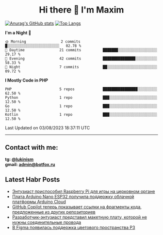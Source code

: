 ## <h1 align="center">Hi there 👋 I'm Maxim</h1>

[![Anurag's GitHub stats](https://github-readme-stats.vercel.app/api?username=lukinism)](https://github.com/anuraghazra/github-readme-stats) [![Top Langs](https://github-readme-stats.vercel.app/api/top-langs/?username=lukinism)](https://github.com/anuraghazra/github-readme-stats)

<!--START_SECTION:waka-->
**I'm a Night 🦉** 

```text
🌞 Morning                2 commits           █░░░░░░░░░░░░░░░░░░░░░░░░   02.78 % 
🌆 Daytime                21 commits          ███████░░░░░░░░░░░░░░░░░░   29.17 % 
🌃 Evening                42 commits          ███████████████░░░░░░░░░░   58.33 % 
🌙 Night                  7 commits           ██░░░░░░░░░░░░░░░░░░░░░░░   09.72 % 
```


**I Mostly Code in PHP** 

```text
PHP                      5 repos             ████████████████░░░░░░░░░   62.50 % 
Python                   1 repo              ███░░░░░░░░░░░░░░░░░░░░░░   12.50 % 
Go                       1 repo              ███░░░░░░░░░░░░░░░░░░░░░░   12.50 % 
Kotlin                   1 repo              ███░░░░░░░░░░░░░░░░░░░░░░   12.50 % 
```




 Last Updated on 03/08/2023 18:37:11 UTC
<!--END_SECTION:waka-->
___
## Contact with me:
**tg: [@lukinism](https://t.me/lukinism)  
gmail: admin@botfox.ru**

## Latest Habr Posts
<!-- BLOG-POST-LIST:START -->
- [Энтузиаст приспособил Raspberry Pi для игры на церковном органе](https://habr.com/ru/news/752550/)
- [Плата Arduino Nano ESP32 получила поддержку облачной платформы Arduino Cloud](https://habr.com/ru/news/752518/)
- [GitHub Copilot теперь показывает ссылки на фрагменты кода, предложенные из других репозиториев](https://habr.com/ru/news/752492/)
- [Разработчик-энтузиаст представил макетную плату, которой не нужны соединительные провода](https://habr.com/ru/news/752426/)
- [В Figma появилась поддержка цветового пространства P3](https://habr.com/ru/news/752394/)
<!-- BLOG-POST-LIST:END -->
